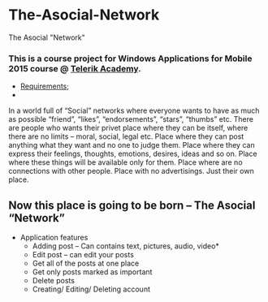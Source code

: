 # The-Asocial-Network
The Asocial "Network"

### This is a course project for Windows Applications for Mobile 2015 course @ [Telerik Academy](https://github.com/TelerikAcademy).
- [Requirements](https://github.com/TelerikAcademy/Windows-Applications/blob/master/Course-Project/LOB_APP_REQUIREMENTS.md);
- 

In a world full of “Social” networks where everyone wants to have as much as possible “friend”, “likes”, “endorsements”, “stars”, “thumbs” etc. There are people who wants their privet place where they can be itself, where there are no limits – moral, social, legal etc. Place where they can post anything what they want and no one to judge them. Place where they can express their feelings, thoughts, emotions, desires, ideas and so on. Place where these things will be available only for them. Place where are no connections with other people.
Place with no advertisings. Just their own place.
	
## Now this place is going to be born – **The Asocial “Network”**

* Application features
	* Adding post – Can contains text, pictures, audio, video*
	* Edit post – can edit your posts
	* Get all of the posts at one place
	* Get only posts marked as important
	*  Delete posts
	*  Creating/ Editing/ Deleting  account

